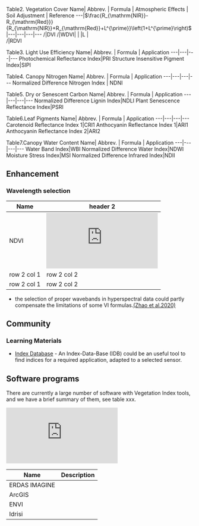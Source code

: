 
Table2. Vegetation Cover
Name| Abbrev. | Formula | Atmospheric Effects | Soil Adjustment | Reference
---|$\frac{R_{\mathrm{NIR}}-R_{\mathrm{Red}}}{R_{\mathrm{NIR}}+R_{\mathrm{Red}}+L^{\prime}}\left(1+L^{\prime}\right)$ |---|---|---|---
/|DVI
/|WDVI| | |L |  
/|RDVI


Table3. Light Use Efficiency
Name| Abbrev. | Formula | Application
---|---|---|---
Photochemical Reflectance Index|PRI
Structure Insensitive Pigment Index|SIPI

Table4. Canopy Nitrogen
Name| Abbrev. | Formula | Application
---|---|---|---
Normalized Difference Nitrogen Index | NDNI

Table5. Dry or Senescent Carbon
Name| Abbrev. | Formula | Application
---|---|---|---
Normalized Difference Lignin Index|NDLI
Plant Senescence Reflectance Index|PSRI

Table6.Leaf Pigments
Name| Abbrev. | Formula | Application
---|---|---|---
Carotenoid Reflectance Index 1|CRI1
Anthocyanin Reflectance Index 1|ARI1
Anthocyanin Reflectance Index 2|ARI2


Table7.Canopy Water Content
Name| Abbrev. | Formula | Application
---|---|---|---
Water Band Index|WBI
Normalized Difference Water Index|NDWI
Moisture Stress Index|MSI
Normalized Difference Infrared Index|NDII

## Enhancement
### Wavelength selection


Name | header 2
---|---
NDVI | ![equation](https://latex.codecogs.com/gif.latex?a%20%5Cfrac%7B%5Cmathrm%7BNIR%7D-a%20%5Ccdot%20%5Cmathrm%7BRED%7D-b%7D%7Ba%20%5Ccdot%20%5Cmathrm%7BNIR%7D&plus;%5Cmathrm%7BRED%7D-a%20%5Ccdot%20b&plus;X%5Cleft%281&plus;a%5E%7B2%7D%5Cright%29%7D)
row 2 col 1 | row 2 col 2
row 2 col 1 | row 2 col 2



-  the selection of proper wavebands in hyperspectral data could partly compensate the limitations of some VI formulas.[(Zhao et al.2020)](http://www-sciencedirect-com-443.ncu1.naihes.cn/science/article/pii/S0924271607000056)


## Community

### Learning Materials

* [Index Database](https://www.indexdatabase.de/) - An Index-Data-Base (IDB) could be an useful tool to find indices for a required application, adapted to a selected sensor.



## Software programs
There are currently a large number of software with Vegetation Index tools, and we have a brief summary of them, see table xxx.


![equation](https://latex.codecogs.com/gif.latex?a%20%5Cfrac%7B%5Cmathrm%7BNIR%7D-a%20%5Ccdot%20%5Cmathrm%7BRED%7D-b%7D%7Ba%20%5Ccdot%20%5Cmathrm%7BNIR%7D&plus;%5Cmathrm%7BRED%7D-a%20%5Ccdot%20b&plus;X%5Cleft%281&plus;a%5E%7B2%7D%5Cright%29%7D)

|Name|Description|
|--|--|
| ERDAS IMAGINE |  |
| ArcGIS |  |
| ENVI |  |
| Idrisi|  |



<!-- End Links (do not remove me) -->
 